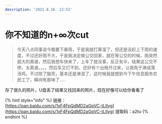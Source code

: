 ```yaml
---
description: '2021.8.16  22:52'
---
```


# 你不知道的n+∞次cut

> 今天八点同事说今晚要下暴雨，于是我就打算溜了，但还是没赶上下雨的速度，不过还好雨不大，于是我决定做公交回家，就在等公交的时候，雨突然就大的离谱，然后我想车快来了，上车了就没事，反正有伞，结果这公交不停，太离谱。。。。然后车又打不到，还好有个出租开过来，让我免于淋成落汤鸡，不过除了脑壳，基本还是淋湿了，这时候我就想到今下午信息服务农民工了，瞬间有那味了.....

存了很久的照片，U盘丢了结果又找回来的照片，现在好像可以给你看看了

{% hint style="info" %}
链接：[https://pan.baidu.com/s/1xF4FpQdMD2aGpVC-tLIIyg](https://pan.baidu.com/s/1xF4FpQdMD2aGpVC-tLIIyg) 提取码：a2tu
{% endhint %}

